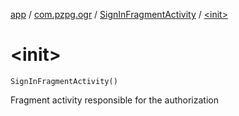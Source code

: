 [app](../../index.md) / [com.pzpg.ogr](../index.md) / [SignInFragmentActivity](index.md) / [&lt;init&gt;](./-init-.md)

# &lt;init&gt;

`SignInFragmentActivity()`

Fragment activity responsible for the authorization


